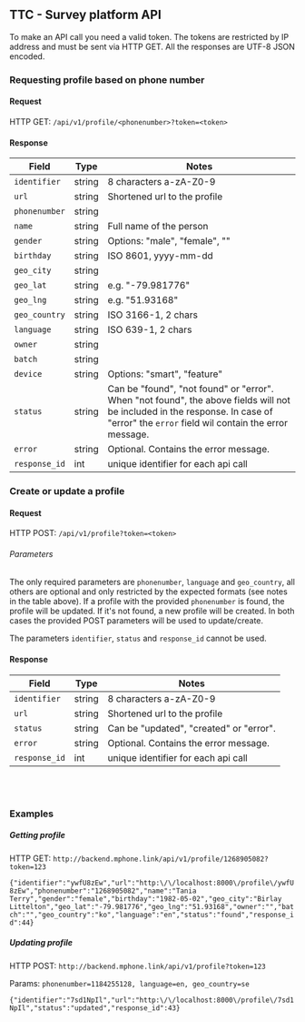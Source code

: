 ## TTC - Survey platform API

To make an API call you need a valid token. The tokens are restricted by IP address and must be sent via HTTP GET. All the responses are UTF-8 JSON encoded.

### Requesting profile based on phone number

#### Request

HTTP GET: `/api/v1/profile/<phonenumber>?token=<token>`

#### Response


| Field		| Type		| Notes		|
|-----------|-----------|-----------|
| `identifier`		| string		| 8 characters a-zA-Z0-9			|
| `url`				| string		| Shortened url to the profile		|
| `phonenumber`		| string		| 									|
| `name`			| string		| Full name of the person			|
| `gender`			| string		| Options: "male", "female", "" 	|
| `birthday`		| string		| ISO 8601, yyyy-mm-dd				|
| `geo_city`		| string		| 									|
| `geo_lat`			| string		| e.g. "-79.981776"					|
| `geo_lng`			| string		| e.g. "51.93168" 					|
| `geo_country`		| string		| ISO 3166-1, 2 chars				|
| `language`		| string		| ISO 639-1, 2 chars				|
| `owner`			| string		| 				 					|
| `batch`			| string		| 				 					|
| `device`			| string		| Options: "smart", "feature"       |
| `status`			| string		| Can be "found", "not found" or "error". When "not found", the above fields will not be included in the response. In case of "error" the `error` field wil contain the error message.				|
| `error`			| string		| Optional. Contains the error message.						|
| `response_id`		| int			| unique identifier for each api call						|


### Create or update a profile

#### Request

HTTP POST: `/api/v1/profile?token=<token>`

###### Parameters

The only required parameters are `phonenumber`, `language` and `geo_country`, all others are optional and only restricted by the expected formats (see notes in the table above). If a profile with the provided `phonenumber` is found, the profile will be updated. If it's not found, a new profile will be created. In both cases the provided POST parameters will be used to update/create.



The parameters `identifier`, `status` and `response_id` cannot be used.


#### Response

| Field		| Type		| Notes		|
|-----------|-----------|-----------|
| `identifier`		| string			| 8 characters a-zA-Z0-9 								|
| `url`				| string			| Shortened url to the profile							|
| `status`			| string			| Can be "updated", "created" or "error".				|
| `error`			| string			| Optional. Contains the error message.					|
| `response_id`		| int				| unique identifier for each api call					|


<br />
<br />


### Examples

##### Getting profile

HTTP GET: `http://backend.mphone.link/api/v1/profile/1268905082?token=123`

`{"identifier":"ywfU8zEw","url":"http:\/\/localhost:8000\/profile\/ywfU8zEw","phonenumber":"1268905082","name":"Tania Terry","gender":"female","birthday":"1982-05-02","geo_city":"Birlay Littelton","geo_lat":"-79.981776","geo_lng":"51.93168","owner":"","batch":"","geo_country":"ko","language":"en","status":"found","response_id":44}`


##### Updating profile

HTTP POST: `http://backend.mphone.link/api/v1/profile?token=123`

Params: `phonenumber=1184255128, language=en, geo_country=se`

`{"identifier":"7sd1NpIl","url":"http:\/\/localhost:8000\/profile\/7sd1NpIl","status":"updated","response_id":43}`





